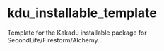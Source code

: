 # kdu_installable_template
Template for the Kakadu installable package for SecondLife/Firestorm/Alchemy...
